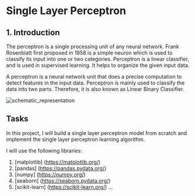 # Single Layer Perceptron #

## 1. Introduction ##
The perceptron is a single processing unit of any neural network. Frank Rosenblatt first proposed in 1958 is a simple neuron which is used to classify its input into one or two categories. Perceptron is a linear classifier, and is used in supervised learning. It helps to organize the given input data.

A perceptron is a neural network unit that does a precise computation to detect features in the input data. Perceptron is mainly used to classify the data into two parts. Therefore, it is also known as Linear Binary Classifier.



![schematic_representation](https://user-images.githubusercontent.com/98185045/167269911-af2db283-f9d9-46fe-9df1-f4ad8c277621.jpg)


## Tasks ##
In this project, I will build a single layer perceptron model from scratch and implement the single layer perceptron learning algorithm.

I will use the following libraries:

1. [matplotlib] (https://matplotlib.org/)
2. [pandas] (https://pandas.pydata.org/)
3. [numpy] (https://numpy.org/)
4. [seaborn] (https://seaborn.pydata.org/)
5. [scikit-learn] (https://scikit-learn.org/) ...
